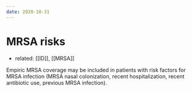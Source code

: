 ```yaml
---
date: 2020-10-31
---
```


# MRSA risks

- related: [[ID]], [[MRSA]]

<!-- MRSA coverage when -->

Empiric MRSA coverage may be included in patients with risk factors for MRSA infection (MRSA nasal colonization, recent hospitalization, recent antibiotic use, previous MRSA infection).
